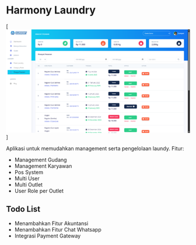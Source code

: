 # Harmony Laundry

[![Alt text for the image](https://github.com/patriotkusuma/harmony-admin/blob/main/public/screenshoots/Screenshot%202025-06-13%20094901.png?raw=true)]

Aplikasi untuk memudahkan management serta pengelolaan laundy.
Fitur:

-   Management Gudang
-   Management Karyawan
-   Pos System
-   Multi User
-   Multi Outlet
-   User Role per Outlet

##  Todo List
-   Menambahkan Fitur Akuntansi
-   Menambahkan Fitur Chat Whatsapp
-   Integrasi Payment Gateway